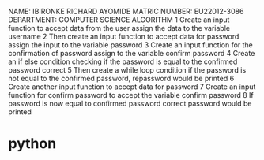 NAME: IBIRONKE RICHARD AYOMIDE
MATRIC NUMBER: EU22012-3086
DEPARTMENT: COMPUTER SCIENCE
ALGORITHM
1	Create an input function to accept data from the user assign the data to the variable username 
2	Then create an input function to accept data for password assign the input to the variable password
3	Create an input function for the confirmation of password assign to the variable confirm password
4	Create an if else condition checking if the password is equal to the confirmed password correct 
5	Then create a while loop condition if the password is not equal to the confirmed password, repassword would be printed
6	 Create another input function to accept data for password
7	Create an input function for confirm password to accept the variable confirm password
8	If password is now equal to confirmed password correct password would be printed 
# python
